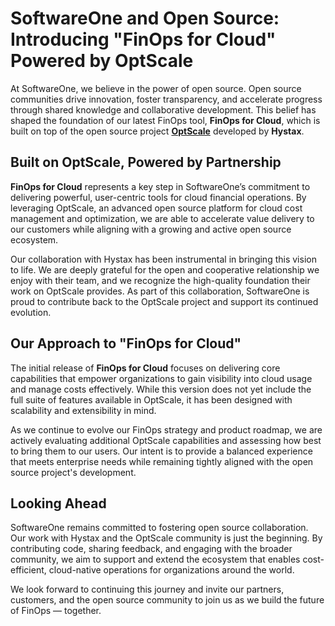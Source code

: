 # SoftwareOne and Open Source: Introducing "FinOps for Cloud" Powered by OptScale

At SoftwareOne, we believe in the power of open source. Open source communities drive innovation, foster transparency, and accelerate progress through shared knowledge and collaborative development. This belief has shaped the foundation of our latest FinOps tool, **FinOps for Cloud**, which is built on top of the open source project [**OptScale**](https://github.com/hystax/optscale) developed by **Hystax**.

## Built on OptScale, Powered by Partnership

**FinOps for Cloud** represents a key step in SoftwareOne’s commitment to delivering powerful, user-centric tools for cloud financial operations. By leveraging OptScale, an advanced open source platform for cloud cost management and optimization, we are able to accelerate value delivery to our customers while aligning with a growing and active open source ecosystem.

Our collaboration with Hystax has been instrumental in bringing this vision to life. We are deeply grateful for the open and cooperative relationship we enjoy with their team, and we recognize the high-quality foundation their work on OptScale provides. As part of this collaboration, SoftwareOne is proud to contribute back to the OptScale project and support its continued evolution.

## Our Approach to "FinOps for Cloud"

The initial release of **FinOps for Cloud** focuses on delivering core capabilities that empower organizations to gain visibility into cloud usage and manage costs effectively. While this version does not yet include the full suite of features available in OptScale, it has been designed with scalability and extensibility in mind.

As we continue to evolve our FinOps strategy and product roadmap, we are actively evaluating additional OptScale capabilities and assessing how best to bring them to our users. Our intent is to provide a balanced experience that meets enterprise needs while remaining tightly aligned with the open source project's development.

## Looking Ahead

SoftwareOne remains committed to fostering open source collaboration. Our work with Hystax and the OptScale community is just the beginning. By contributing code, sharing feedback, and engaging with the broader community, we aim to support and extend the ecosystem that enables cost-efficient, cloud-native operations for organizations around the world.

We look forward to continuing this journey and invite our partners, customers, and the open source community to join us as we build the future of FinOps — together.
